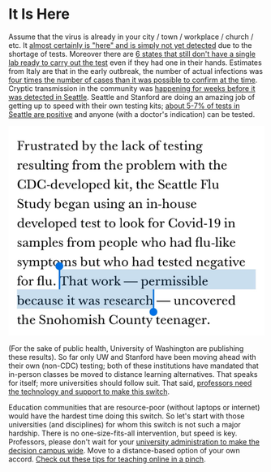 # It Is Here

Assume that the virus is already in your city / town / workplace / church / etc. It [almost certainly is "here" and is simply not yet
detected](https://twitter.com/balajis/status/1234879748083503105) due to the shortage of tests. Moreover there are [6 states that still don't
have a single lab ready to carry out the test](https://www.npr.org/sections/health-shots/2020/03/06/812833596/coronavirus-14-deaths-now-in-u-s-new-cases-in-maryland-colorado) even if they had one in their hands. Estimates from Italy are that in
the early outbreak, the number of actual infections was [four times the number of cases than it was possible to confirm at the
time](https://twitter.com/AdamJKucharski/status/1236004937529798659). Cryptic transmission in the community was [happening for weeks before it
was detected in Seattle](https://twitter.com/trvrb/status/1236096904678633472). Seattle and Stanford are doing an amazing job of getting up to speed with their own testing kits; [about 5-7% of tests in Seattle are positive](https://twitter.com/UWVirology/status/1236017803162873856) and
anyone (with a doctor's indication) can be tested.

![](images/en/seattle-flu-research.png)

(For the sake of public health, University of Washington are publishing these results). So far only UW and Stanford have been moving ahead with
their own (non-CDC) testing; both of these institutions have mandated that in-person classes be moved to distance learning alternatives. That
speaks for itself; more universities should follow suit. That said, [professors need the technology and support to make this switch](https://twitter.com/ryanaboyd/status/1236009378295103488).

Education communities that are resource-poor (without laptops or internet) would have the hardest time doing this switch. So let's start
with those universities (and disciplines) for whom this switch is not such a major hardship. There is no one-size-fits-all intervention, but
speed is key. Professors, please don't wait for your [university administration to make the decision campus wide](https://www.insidehighered.com/news/2020/03/06/roundup-weeks-news-about-colleges-and-coronavirus?utm_content=buffera0fc5&utm_medium=social&utm_source=linkedin&utm_campaign=IHEbuffer). Move to a distance-based option of your own accord. [Check out these tips for teaching online in a pinch](https://docs.google.com/document/d/1QR7IEgdisO6JtmELs07uUsSSu2Yox86GJY9wGV6mBjA/edit#).
